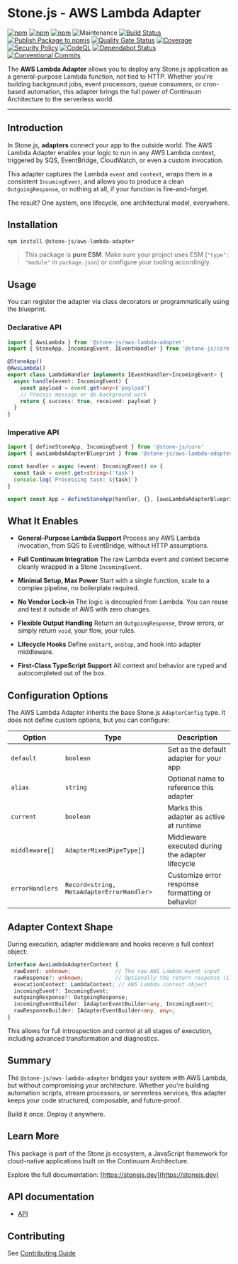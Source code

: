 # Stone.js - AWS Lambda Adapter

[![npm](https://img.shields.io/npm/l/@stone-js/aws-lambda-adapter)](https://opensource.org/licenses/MIT)
[![npm](https://img.shields.io/npm/v/@stone-js/aws-lambda-adapter)](https://www.npmjs.com/package/@stone-js/aws-lambda-adapter)
[![npm](https://img.shields.io/npm/dm/@stone-js/aws-lambda-adapter)](https://www.npmjs.com/package/@stone-js/aws-lambda-adapter)
![Maintenance](https://img.shields.io/maintenance/yes/2025)
[![Build Status](https://github.com/stone-foundation/stone-js-aws-lambda-adapter/actions/workflows/main.yml/badge.svg)](https://github.com/stone-foundation/stone-js-aws-lambda-adapter/actions/workflows/main.yml)
[![Publish Package to npmjs](https://github.com/stone-foundation/stone-js-aws-lambda-adapter/actions/workflows/release.yml/badge.svg)](https://github.com/stone-foundation/stone-js-aws-lambda-adapter/actions/workflows/release.yml)
[![Quality Gate Status](https://sonarcloud.io/api/project_badges/measure?project=stone-foundation_stone-js-aws-lambda-adapter&metric=alert_status)](https://sonarcloud.io/summary/new_code?id=stone-foundation_stone-js-aws-lambda-adapter)
[![Coverage](https://sonarcloud.io/api/project_badges/measure?project=stone-foundation_stone-js-aws-lambda-adapter&metric=coverage)](https://sonarcloud.io/summary/new_code?id=stone-foundation_stone-js-aws-lambda-adapter)
[![Security Policy](https://img.shields.io/badge/Security-Policy-blue.svg)](./SECURITY.md)
[![CodeQL](https://github.com/stone-foundation/stone-js-aws-lambda-adapter/actions/workflows/github-code-scanning/codeql/badge.svg)](https://github.com/stone-foundation/stone-js-aws-lambda-adapter/security/code-scanning)
[![Dependabot Status](https://img.shields.io/badge/Dependabot-enabled-brightgreen.svg)](https://github.com/stone-foundation/stone-js-aws-lambda-adapter/network/updates)
[![Conventional Commits](https://img.shields.io/badge/Conventional%20Commits-1.0.0-yellow.svg)](https://conventionalcommits.org)

The **AWS Lambda Adapter** allows you to deploy any Stone.js application as a general-purpose Lambda function, not tied to HTTP. Whether you're building background jobs, event processors, queue consumers, or cron-based automation, this adapter brings the full power of Continuum Architecture to the serverless world.

---

## Introduction

In Stone.js, **adapters** connect your app to the outside world. The AWS Lambda Adapter enables your logic to run in any AWS Lambda context, triggered by SQS, EventBridge, CloudWatch, or even a custom invocation.

This adapter captures the Lambda `event` and `context`, wraps them in a consistent `IncomingEvent`, and allows you to produce a clean `OutgoingResponse`, or nothing at all, if your function is fire-and-forget.

The result? One system, one lifecycle, one architectural model, everywhere.

## Installation

```bash
npm install @stone-js/aws-lambda-adapter
```

> This package is **pure ESM**. Make sure your project uses ESM (`"type": "module"` in `package.json`) or configure your tooling accordingly.

## Usage

You can register the adapter via class decorators or programmatically using the blueprint.

### Declarative API

```ts
import { AwsLambda } from '@stone-js/aws-lambda-adapter'
import { StoneApp, IncomingEvent, IEventHandler } from '@stone-js/core'

@StoneApp()
@AwsLambda()
export class LambdaHandler implements IEventHandler<IncomingEvent> {
  async handle(event: IncomingEvent) {
    const payload = event.get<any>('payload')
    // Process message or do background work
    return { success: true, received: payload }
  }
}
```

### Imperative API

```ts
import { defineStoneApp, IncomingEvent } from '@stone-js/core'
import { awsLambdaAdapterBlueprint } from '@stone-js/aws-lambda-adapter'

const handler = async (event: IncomingEvent) => {
  const task = event.get<string>('task')
  console.log(`Processing task: ${task}`)
}

export const App = defineStoneApp(handler, {}, [awsLambdaAdapterBlueprint])
```

## What It Enables

* **General-Purpose Lambda Support**
  Process any AWS Lambda invocation, from SQS to EventBridge, without HTTP assumptions.

* **Full Continuum Integration**
  The raw Lambda event and context become cleanly wrapped in a Stone `IncomingEvent`.

* **Minimal Setup, Max Power**
  Start with a single function, scale to a complex pipeline, no boilerplate required.

* **No Vendor Lock-in**
  The logic is decoupled from Lambda. You can reuse and test it outside of AWS with zero changes.

* **Flexible Output Handling**
  Return an `OutgoingResponse`, throw errors, or simply return `void`, your flow, your rules.

* **Lifecycle Hooks**
  Define `onStart`, `onStop`, and hook into adapter middleware.

* **First-Class TypeScript Support**
  All context and behavior are typed and autocompleted out of the box.

## Configuration Options

The AWS Lambda Adapter inherits the base Stone.js `AdapterConfig` type. It does not define custom options, but you can configure:

| Option          | Type                                      | Description                                      |
| --------------- | ----------------------------------------- | ------------------------------------------------ |
| `default`       | `boolean`                                 | Set as the default adapter for your app          |
| `alias`         | `string`                                  | Optional name to reference this adapter          |
| `current`       | `boolean`                                 | Marks this adapter as active at runtime          |
| `middleware[]`  | `AdapterMixedPipeType[]`                  | Middleware executed during the adapter lifecycle |
| `errorHandlers` | `Record<string, MetaAdapterErrorHandler>` | Customize error response formatting or behavior  |

## Adapter Context Shape

During execution, adapter middleware and hooks receive a full context object:

```ts
interface AwsLambdaAdapterContext {
  rawEvent: unknown;              // The raw AWS Lambda event input
  rawResponse?: unknown;          // Optionally the return response (if expected)
  executionContext: LambdaContext; // AWS Lambda context object
  incomingEvent?: IncomingEvent;
  outgoingResponse?: OutgoingResponse;
  incomingEventBuilder: IAdapterEventBuilder<any, IncomingEvent>;
  rawResponseBuilder: IAdapterEventBuilder<any, any>;
}
```

This allows for full introspection and control at all stages of execution, including advanced transformation and diagnostics.

## Summary

The `@stone-js/aws-lambda-adapter` bridges your system with AWS Lambda, but without compromising your architecture. Whether you're building automation scripts, stream processors, or serverless services, this adapter keeps your code structured, composable, and future-proof.

Build it once. Deploy it anywhere.

## Learn More

This package is part of the Stone.js ecosystem, a JavaScript framework for cloud-native applications built on the Continuum Architecture.

Explore the full documentation: [https://stonejs.dev](https://stonejs.dev)

## API documentation

* [API](https://github.com/stone-foundation/stone-js-aws-lambda-adapter/blob/main/docs)

## Contributing

See [Contributing Guide](https://github.com/stone-foundation/stone-js-aws-lambda-adapter/blob/main/CONTRIBUTING.md)
